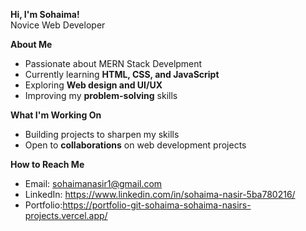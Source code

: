 **Hi, I'm Sohaima!**  
Novice Web Developer  

**About Me**  
- Passionate about MERN Stack Develpment  
- Currently learning **HTML, CSS, and JavaScript**  
- Exploring **Web design and UI/UX**  
- Improving my **problem-solving** skills  

**What I'm Working On**  
-  Building projects to sharpen my skills  
-  Open to **collaborations** on web development projects  

**How to Reach Me**  
-  Email: sohaimanasir1@gmail.com  
-  LinkedIn: https://www.linkedin.com/in/sohaima-nasir-5ba780216/  
-  Portfolio:https://portfolio-git-sohaima-sohaima-nasirs-projects.vercel.app/



<!---
sohaimanasir/sohaimanasir is a ✨ special ✨ repository because its `README.md` (this file) appears on your GitHub profile.
You can click the Preview link to take a look at your changes.
--->
